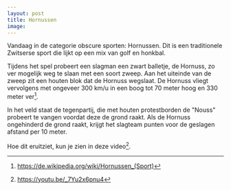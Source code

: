 ```yaml
---
layout: post
title: Hornussen
image:
---
```


Vandaag in de categorie obscure sporten: Hornussen. Dit is een traditionele Zwitserse sport die lijkt op een mix van golf en honkbal.

Tijdens het spel probeert een slagman een zwart balletje, de Hornuss, zo ver mogelijk weg te slaan met een soort zweep. Aan het uiteinde van de zweep zit een houten blok dat de Hornuss wegslaat. De Hornuss vliegt vervolgens met ongeveer 300 km/u in een boog tot 70 meter hoog en 330 meter ver[^1].

In het veld staat de tegenpartij, die met houten protestborden de "Nouss" probeert te vangen voordat deze de grond raakt. Als de Hornuss ongehinderd de grond raakt, krijgt het slagteam punten voor de geslagen afstand per 10 meter.

Hoe dit eruitziet, kun je zien in deze video[^2].

[^1]: <https://de.wikipedia.org/wiki/Hornussen_(Sport)>
[^2]: <https://youtu.be/_7Yu2x6pnu4>
